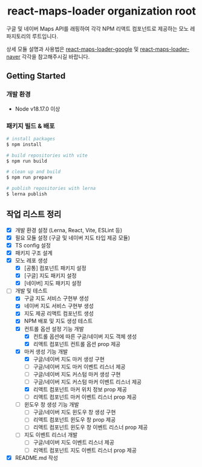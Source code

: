 <div align="center">

# react-maps-loader organization root

</div>

구글 및 네이버 Maps API를 래핑하여 각각 NPM 리액트 컴포넌트로 제공하는 모노 레파지토리의 루트입니다.

상세 모듈 설명과 사용법은 [react-maps-loader-google](https://github.com/hyejin85/react-maps-loader/tree/main/packages/google) 및 [react-maps-loader-naver](https://github.com/hyejin85/react-maps-loader/tree/main/packages/naver) 각각을 참고해주시길 바랍니다.

## Getting Started

### 개발 환경

- Node v18.17.0 이상

### 패키지 빌드 & 배포

```bash
# install packages
$ npm install

# build repositories with vite
$ npm run build

# clean up and build
$ npm run prepare

# publish repositories with lerna
$ lerna publish
```

## 작업 리스트 정리

- [x] 개발 환경 설정 (Lerna, React, Vite, ESLint 등)
- [x] 필요 모듈 설정 (구글 및 네이버 지도 타입 제공 모듈)
- [x] TS config 설정
- [x] 패키지 구조 설계
- [x] 모노 레포 생성
  - [x] [공통] 컴포넌트 패키지 설정
  - [x] [구글] 지도 패키지 설정
  - [x] [네이버] 지도 패키지 설정
- [ ] 개발 및 테스트
  - [x] 구글 지도 서비스 구현부 생성
  - [x] 네이버 지도 서비스 구현부 생성
  - [x] 지도 제공 리액트 컴포넌트 생성
  - [x] NPM 배포 및 지도 생성 테스트
  - [x] 컨트롤 옵션 설정 기능 개발
    - [x] 컨트롤 옵션에 따른 구글/네이버 지도 객체 생성
    - [x] 리액트 컴포넌트 컨트롤 옵션 prop 제공
  - [x] 마커 생성 기능 개발
    - [x] 구글/네이버 지도 마커 생성 구현
    - [ ] 구글/네이버 지도 마커 이벤트 리스너 제공
    - [ ] 구글/네이버 지도 커스텀 마커 생성 구현
    - [ ] 구글/네이버 지도 커스텀 마커 이벤트 리스너 제공
    - [x] 리액트 컴포넌트 마커 위치 정보 prop 제공
    - [ ] 리액트 컴포넌트 마커 이벤트 리스너 prop 제공
  - [ ] 윈도우 창 생성 기능 개발
    - [ ] 구글/네이버 지도 윈도우 창 생성 구현
    - [ ] 리액트 컴포넌트 윈도우 창 prop 제공
    - [ ] 리액트 컴포넌트 윈도우 창 이벤트 리스너 prop 제공
  - [ ] 지도 이벤트 리스너 개발
    - [ ] 구글/네이버 지도 이벤트 리스너 제공
    - [ ] 리액트 컴포넌트 지도 이벤트 리스너 prop 제공
- [x] README.md 작성
